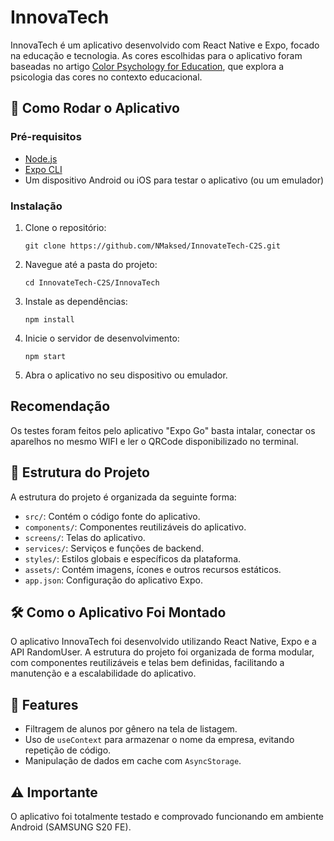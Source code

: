 # InnovaTech

InnovaTech é um aplicativo desenvolvido com React Native e Expo, focado na educação e tecnologia. As cores escolhidas para o aplicativo foram baseadas no artigo [Color Psychology for Education](https://www.artcobell.com/en-us/blog/color-psychology-for-education-blue), que explora a psicologia das cores no contexto educacional.

## 🚀 Como Rodar o Aplicativo

### Pré-requisitos

- [Node.js](https://nodejs.org/)
- [Expo CLI](https://expo.dev/tools#cli)
- Um dispositivo Android ou iOS para testar o aplicativo (ou um emulador)

### Instalação

1. Clone o repositório:
   ```
   git clone https://github.com/NMaksed/InnovateTech-C2S.git
   ```
2. Navegue até a pasta do projeto:
   ```
   cd InnovateTech-C2S/InnovaTech
   ```
3. Instale as dependências:
   ```
   npm install
   ```
4. Inicie o servidor de desenvolvimento:
   ```
   npm start
   ```
5. Abra o aplicativo no seu dispositivo ou emulador.

## Recomendação

Os testes foram feitos pelo aplicativo "Expo Go" basta intalar, conectar os aparelhos no mesmo WIFI e ler o QRCode disponibilizado no terminal.

## 📁 Estrutura do Projeto

A estrutura do projeto é organizada da seguinte forma:

- `src/`: Contém o código fonte do aplicativo.
 - `components/`: Componentes reutilizáveis do aplicativo.
 - `screens/`: Telas do aplicativo.
 - `services/`: Serviços e funções de backend.
 - `styles/`: Estilos globais e específicos da plataforma.
- `assets/`: Contém imagens, ícones e outros recursos estáticos.
- `app.json`: Configuração do aplicativo Expo.

## 🛠️ Como o Aplicativo Foi Montado

O aplicativo InnovaTech foi desenvolvido utilizando React Native, Expo e a API RandomUser. A estrutura do projeto foi organizada de forma modular, com componentes reutilizáveis e telas bem definidas, facilitando a manutenção e a escalabilidade do aplicativo.

## 🎯 Features

- Filtragem de alunos por gênero na tela de listagem.
- Uso de `useContext` para armazenar o nome da empresa, evitando repetição de código.
- Manipulação de dados em cache com `AsyncStorage`.

## ⚠️ Importante

O aplicativo foi totalmente testado e comprovado funcionando em ambiente Android (SAMSUNG S20 FE).
